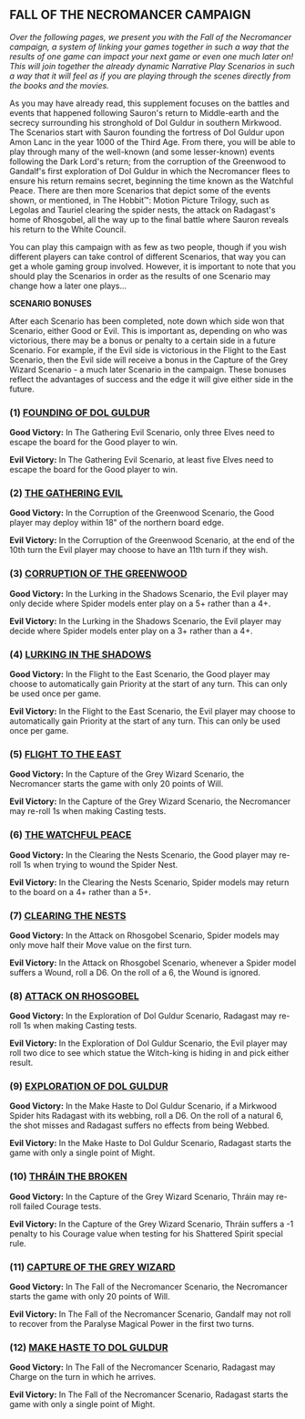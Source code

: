 ﻿## FALL OF THE NECROMANCER CAMPAIGN

*Over the following pages, we present you with the Fall of the Necromancer campaign, a system of linking your games together in such a way that the results of one game can impact your next game or even one much later on! This will join together the already dynamic Narrative Play Scenarios in such a way that it will feel as if you are playing through the scenes directly from the books and the movies.*

As you may have already read, this supplement focuses on the battles and events that happened following Sauron's return to Middle-earth and the secrecy surrounding his stronghold of Dol Guldur in southern Mirkwood. The Scenarios start with Sauron founding the fortress of Dol Guldur upon Amon Lanc in the year 1000 of the Third Age. From there, you will be able to play through many of the well-known (and some lesser-known) events following the Dark Lord's return; from the corruption of the Greenwood to Gandalf's first exploration of Dol Guldur in which the Necromancer flees to ensure his return remains secret, beginning the time known as the Watchful Peace. There are then more Scenarios that depict some of the events shown, or mentioned, in The Hobbit™: Motion Picture Trilogy, such as Legolas and Tauriel clearing the spider nests, the attack on Radagast's home of Rhosgobel, all the way up to the final battle where Sauron reveals his return to the White Council.

You can play this campaign with as few as two people, though if you wish different players can take control of different Scenarios, that way you can get a whole gaming group involved. However, it is important to note that you should play the Scenarios in order as the results of one Scenario may change how a later one plays...

**SCENARIO BONUSES**

After each Scenario has been completed, note down which side won that Scenario, either Good or Evil. This is important as, depending on who was victorious, there may be a bonus or penalty to a certain side in a future Scenario. For example, if the Evil side is victorious in the Flight to the East Scenario, then the Evil side will receive a bonus in the Capture of the Grey Wizard Scenario - a much later Scenario in the campaign. These bonuses reflect the advantages of success and the edge it will give either side in the future.

### (1) [FOUNDING OF DOL GULDUR](../scenarios/fall_of_the_necromancer.md#founding-of-dol-guldur)

**Good Victory:** In The Gathering Evil Scenario, only three Elves need to escape the board for the Good player to win.

**Evil Victory:** In The Gathering Evil Scenario, at least five Elves need to escape the board for the Good player to win.

### (2) [THE GATHERING EVIL](../scenarios/fall_of_the_necromancer.md#the-gathering-evil)

**Good Victory:** In the Corruption of the Greenwood Scenario, the Good player may deploy within 18" of the northern board edge.

**Evil Victory:** In the Corruption of the Greenwood Scenario, at the end of the 10th turn the Evil player may choose to have an 11th turn if they wish.

### (3) [CORRUPTION OF THE GREENWOOD](../scenarios/fall_of_the_necromancer.md#corruption-of-the-greenwood)

**Good Victory:** In the Lurking in the Shadows Scenario, the Evil player may only decide where Spider models enter play on a 5+ rather than a 4+.

**Evil Victory:** In the Lurking in the Shadows Scenario, the Evil player may decide where Spider models enter play on a 3+ rather than a 4+.

### (4) [LURKING IN THE SHADOWS](../scenarios/fall_of_the_necromancer.md#lurking-in-the-shadows)

**Good Victory:** In the Flight to the East Scenario, the Good player may choose to automatically gain Priority at the start of any turn. This can only be used once per game.

**Evil Victory:** In the Flight to the East Scenario, the Evil player may choose to automatically gain Priority at the start of any turn. This can only be used once per game.

### (5) [FLIGHT TO THE EAST](../scenarios/fall_of_the_necromancer.md#flight-to-the-east)

**Good Victory:** In the Capture of the Grey Wizard Scenario, the Necromancer starts the game with only 20 points of Will.

**Evil Victory:** In the Capture of the Grey Wizard Scenario, the Necromancer may re-roll 1s when making Casting tests.

### (6) [THE WATCHFUL PEACE](../scenarios/fall_of_the_necromancer.md#the-watchful-peace)

**Good Victory:** In the Clearing the Nests Scenario, the Good player may re-roll 1s when trying to wound the Spider Nest.

**Evil Victory:** In the Clearing the Nests Scenario, Spider models may return to the board on a 4+ rather than a 5+.

### (7) [CLEARING THE NESTS](../scenarios/fall_of_the_necromancer.md#clearing-the-nests)

**Good Victory:** In the Attack on Rhosgobel Scenario, Spider models may only move half their Move value on the first turn.

**Evil Victory:** In the Attack on Rhosgobel Scenario, whenever a Spider model suffers a Wound, roll a D6. On the roll of a 6, the Wound is ignored.

### (8) [ATTACK ON RHOSGOBEL](../scenarios/fall_of_the_necromancer.md#attack-on-rhosgobel)

**Good Victory:** In the Exploration of Dol Guldur Scenario, Radagast may re-roll 1s when making Casting tests.

**Evil Victory:** In the Exploration of Dol Guldur Scenario, the Evil player may roll two dice to see which statue the Witch-king is hiding in and pick either result.

### (9) [EXPLORATION OF DOL GULDUR](../scenarios/fall_of_the_necromancer.md#exploration-of-dol-guldur)

**Good Victory:** In the Make Haste to Dol Guldur Scenario, if a Mirkwood Spider hits Radagast with its webbing, roll a D6. On the roll of a natural 6, the shot misses and Radagast suffers no effects from being Webbed.

**Evil Victory:** In the Make Haste to Dol Guldur Scenario, Radagast starts the game with only a single point of Might.

### (10) [THRÁIN THE BROKEN](../scenarios/fall_of_the_necromancer.md#thrain-the-broken)

**Good Victory:** In the Capture of the Grey Wizard Scenario, Thráin may re-roll failed Courage tests.

**Evil Victory:** In the Capture of the Grey Wizard Scenario, Thráin suffers a -1 penalty to his Courage value when testing for his Shattered Spirit special rule.

### (11) [CAPTURE OF THE GREY WIZARD](../scenarios/fall_of_the_necromancer.md#capture-of-the-grey-wizard)

**Good Victory:** In The Fall of the Necromancer Scenario, the Necromancer starts the game with only 20 points of Will.

**Evil Victory:** In The Fall of the Necromancer Scenario, Gandalf may not roll to recover from the Paralyse Magical Power in the first two turns.

### (12) [MAKE HASTE TO DOL GULDUR](../scenarios/fall_of_the_necromancer.md#make-haste-to-dol-guldur)

**Good Victory:** In The Fall of the Necromancer Scenario, Radagast may Charge on the turn in which he arrives.

**Evil Victory:** In The Fall of the Necromancer Scenario, Radagast starts the game with only a single point of Might.
